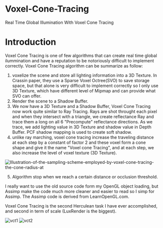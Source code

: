 # Voxel-Cone-Tracing

Real Time Global Illumination With Voxel Cone Tracing

# Introduction

Voxel Cone Tracing is one of few algorithms that can create real time global ilummination and have a reputation to be notoriously difficult to implement correctly. Voxel Cone Tracing algorithm can be summarize as follow:
1. voxelize the scene and store all lighting information into a 3D Texture. In Crassin paper, they use a Sparse Voxel Octree(SVO) to save storage space, but that alone is very difficult to implement correctly so I only use 3D Texture, which have different level of Mipmap and can provide what SVO can offer.
2. Render the scene to a Shadow Buffer.
3. We now have a 3D Texture and a Shadow Buffer, Voxel Cone Tracing now work quite similar to Ray Tracing. Rays are shot throught each pixel and when they intersect with a triangle, we create reflectance Ray and trace them a long on all 6 "Precompute" reflectance directions. As we trace, we add lighting value in 3D Texture and shadow value in Depth Buffer. PCF shadow mapping is used to create soft shadow.
4. unlike ray marching, voxel cone tracing increase the traveling distance at each step by a constant of factor 2 and these voxel form a cone shape and give it the name "Voxel cone Tracing", and at each step, we also increase the level of voxel texture (3D Texture).

![Illustration-of-the-sampling-scheme-employed-by-voxel-cone-tracing-the-cone-radius-at](https://user-images.githubusercontent.com/93391908/154071894-e8865967-62da-4857-b2c4-3a2b7d2221de.png)

5. Algorithm stop when we reach a certain distance or occlusion threshold. 

I really want to use the old source code form my OpenGL object loading, but Assimp make the code much more cleaner and easier to read so I simp for Assimp. The Assimp code is derived from LearnOpenGL.com.

Voxel Cone Tracing is the second Herculean task I have ever accomplished, and second in term of scale (LuxRender is the biggest).


![vct1](https://user-images.githubusercontent.com/93391908/151729015-72fd47c6-2511-4daa-bc71-6314f122057e.png)
![vct2](https://user-images.githubusercontent.com/93391908/151729020-1ddbf8c4-a46e-4094-93a7-88aff041c7b6.png)
